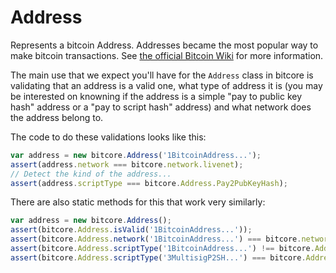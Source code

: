 # Address

Represents a bitcoin Address. Addresses became the most popular way to make
bitcoin transactions. See [the official Bitcoin
Wiki](https://en.bitcoin.it/wiki/Address) for more information.

The main use that we expect you'll have for the `Address` class in bitcore is
validating that an address is a valid one, what type of address it is (you may
be interested on knowning if the address is a simple "pay to public key hash"
address or a "pay to script hash" address) and what network does the address
belong to.

The code to do these validations looks like this:

```javascript
var address = new bitcore.Address('1BitcoinAddress...');
assert(address.network === bitcore.network.livenet);
// Detect the kind of the address...
assert(address.scriptType === bitcore.Address.Pay2PubKeyHash);
```

There are also static methods for this that work very similarly:

```javascript
var address = new bitcore.Address();
assert(bitcore.Address.isValid('1BitcoinAddress...'));
assert(bitcore.Address.network('1BitcoinAddress...') === bitcore.network.livenet);
assert(bitcore.Address.scriptType('1BitcoinAddress...') !== bitcore.Address.Pay2ScriptHash);
assert(bitcore.Address.scriptType('3MultisigP2SH...') === bitcore.Address.Pay2ScriptHash);
```
